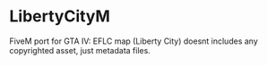 # LibertyCityM
FiveM port for GTA IV: EFLC map (Liberty City) 
doesnt includes any copyrighted asset, just metadata files.
